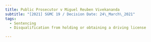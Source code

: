 ```yaml
---
title: Public Prosecutor v Miguel Reuben Vivekananda
subtitle: "[2021] SGMC 19 / Decision Date: 24\_March\_2021"
tags:
  - Sentencing
  - Disqualification from holding or obtaining a driving license

---
```

